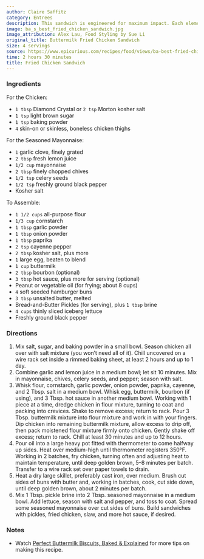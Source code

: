 ```yaml
---
author: Claire Saffitz
category: Entrees
description: This sandwich is engineered for maximum impact. Each element is awesome, but it’s the way they come together that puts it over the top.
image: ba_s_best_fried_chicken_sandwich.jpg
image_attribution: Alex Lau, Food Styling by Sue Li
original_title: Buttermilk Fried Chicken Sandwich
size: 4 servings
source: https://www.epicurious.com/recipes/food/views/ba-best-fried-chicken-sandwich
time: 2 hours 30 minutes
title: Fried Chicken Sandwich
---
```


### Ingredients

For the Chicken:

* `1 tbsp` Diamond Crystal or `2 tsp` Morton kosher salt
* `1 tsp` light brown sugar
* `1 tsp` baking powder
* `4` skin-on or skinless, boneless chicken thighs

For the Seasoned Mayonnaise:

* `1` garlic clove, finely grated
* `2 tbsp` fresh lemon juice
* `1/2 cup` mayonnaise
* `2 tbsp` finely chopped chives
* `1/2 tsp` celery seeds
* `1/2 tsp` freshly ground black pepper
* Kosher salt

To Assemble:

* `1 1/2 cups` all-purpose flour
* `1/3 cup` cornstarch
* `1 tbsp` garlic powder
* `1 tbsp` onion powder
* `1 tbsp` paprika
* `2 tsp` cayenne pepper
* `2 tbsp` kosher salt, plus more
* `1` large egg, beaten to blend
* `1 cup` buttermilk
* `2 tbsp` bourbon (optional)
* `3 tbsp` hot sauce, plus more for serving (optional)
* Peanut or vegetable oil (for frying; about 8 cups)
* `4` soft seeded hamburger buns
* `3 tbsp` unsalted butter, melted
* Bread-and-Butter Pickles (for serving), plus `1 tbsp` brine
* `4 cups` thinly sliced iceberg lettuce
* Freshly ground black pepper

### Directions

1. Mix salt, sugar, and baking powder in a small bowl. Season chicken all over with salt mixture (you won’t need all of it). Chill uncovered on a wire rack set inside a rimmed baking sheet, at least 2 hours and up to 1 day.
2. Combine garlic and lemon juice in a medium bowl; let sit 10 minutes. Mix in mayonnaise, chives, celery seeds, and pepper; season with salt.
3. Whisk flour, cornstarch, garlic powder, onion powder, paprika, cayenne, and 2 Tbsp. salt in a medium bowl. Whisk egg, buttermilk, bourbon (if using), and 3 Tbsp. hot sauce in another medium bowl. Working with 1 piece at a time, dredge chicken in flour mixture, turning to coat and packing into crevices. Shake to remove excess; return to rack. Pour 3 Tbsp. buttermilk mixture into flour mixture and work in with your fingers. Dip chicken into remaining buttermilk mixture, allow excess to drip off, then pack moistened flour mixture firmly onto chicken. Gently shake off excess; return to rack. Chill at least 30 minutes and up to 12 hours.
4. Pour oil into a large heavy pot fitted with thermometer to come halfway up sides. Heat over medium-high until thermometer registers 350°F. Working in 2 batches, fry chicken, turning often and adjusting heat to maintain temperature, until deep golden brown, 5–8 minutes per batch. Transfer to a wire rack set over paper towels to drain.
5. Heat a dry large skillet, preferably cast iron, over medium. Brush cut sides of buns with butter and, working in batches, cook, cut side down, until deep golden brown, about 2 minutes per batch.
6. Mix 1 Tbsp. pickle brine into 2 Tbsp. seasoned mayonnaise in a medium bowl. Add lettuce, season with salt and pepper, and toss to coat. Spread some seasoned mayonnaise over cut sides of buns. Build sandwiches with pickles, fried chicken, slaw, and more hot sauce, if desired.

### Notes

- Watch [Perfect Buttermilk Biscuits, Baked & Explained](https://www.epicurious.com/video/watch/perfect-buttermilk-biscuits-baked-and-explained) for more tips on making this recipe.